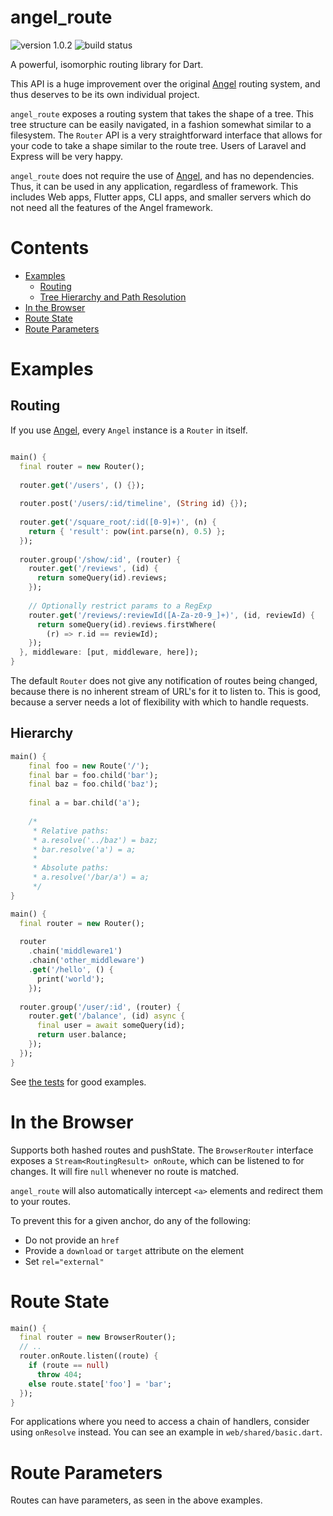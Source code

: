 # angel_route

![version 1.0.2](https://img.shields.io/badge/version-1.0.2-brightgreen.svg)
![build status](https://travis-ci.org/angel-dart/route.svg)

A powerful, isomorphic routing library for Dart.

This API is a huge improvement over the original [Angel](https://github.com/angel-dart/angel)
routing system, and thus deserves to be its own individual project.

`angel_route` exposes a routing system that takes the shape of a tree. This tree structure
can be easily navigated, in a fashion somewhat similar to a filesystem. The `Router` API
is a very straightforward interface that allows for your code to take a shape similar to
the route tree. Users of Laravel and Express will be very happy.

`angel_route` does not require the use of [Angel](https://github.com/angel-dart/angel),
and has no dependencies. Thus, it can be used in any application, regardless of
framework. This includes Web apps, Flutter apps, CLI apps, and smaller servers which do
not need all the features of the Angel framework.

# Contents

* [Examples](#examples)
    * [Routing](#routing)
    * [Tree Hierarchy and Path Resolution](#hierarchy)
* [In the Browser](#in-the-browser)
* [Route State](#route-state)
* [Route Parameters](#route-parameters)
    
# Examples

## Routing
If you use [Angel](https://github.com/angel-dart/angel), every `Angel` instance is
a `Router` in itself.

```dart

main() {
  final router = new Router();
  
  router.get('/users', () {});
  
  router.post('/users/:id/timeline', (String id) {});
  
  router.get('/square_root/:id([0-9]+)', (n) { 
    return { 'result': pow(int.parse(n), 0.5) };
  });
  
  router.group('/show/:id', (router) {
    router.get('/reviews', (id) {
      return someQuery(id).reviews;
    });
    
    // Optionally restrict params to a RegExp
    router.get('/reviews/:reviewId([A-Za-z0-9_]+)', (id, reviewId) {
      return someQuery(id).reviews.firstWhere(
        (r) => r.id == reviewId);
    });
  }, middleware: [put, middleware, here]);
}
```

The default `Router` does not give any notification of routes being changed, because
there is no inherent stream of URL's for it to listen to. This is good, because a server
needs a lot of flexibility with which to handle requests.

## Hierarchy

```dart
main() {
    final foo = new Route('/');
    final bar = foo.child('bar');
    final baz = foo.child('baz');
    
    final a = bar.child('a');
    
    /*
     * Relative paths:
     * a.resolve('../baz') = baz;
     * bar.resolve('a') = a;
     * 
     * Absolute paths:
     * a.resolve('/bar/a') = a;
     */
}
```

```dart
main() {
  final router = new Router();
  
  router
    .chain('middleware1')
    .chain('other_middleware')
    .get('/hello', () {
      print('world');
    });
  
  router.group('/user/:id', (router) {
    router.get('/balance', (id) async {
      final user = await someQuery(id);
      return user.balance;
    });
  });
}
```

See [the tests](test/route/no_params.dart) for good examples.

# In the Browser
Supports both hashed routes and pushState. The `BrowserRouter` interface exposes
a `Stream<RoutingResult> onRoute`, which can be listened to for changes. It will fire `null`
whenever no route is matched.

`angel_route` will also automatically intercept `<a>` elements and redirect them to
your routes.

To prevent this for a given anchor, do any of the following:
  * Do not provide an `href`
  * Provide a `download` or `target` attribute on the element
  * Set `rel="external"`
  
# Route State

```dart
main() {
  final router = new BrowserRouter();
  // ..
  router.onRoute.listen((route) {
    if (route == null)
      throw 404;
    else route.state['foo'] = 'bar';
  });
}
```

For applications where you need to access a chain of handlers, consider using
`onResolve` instead. You can see an example in `web/shared/basic.dart`.

# Route Parameters
Routes can have parameters, as seen in the above examples.
